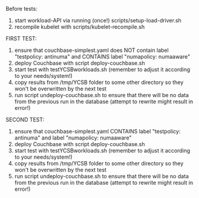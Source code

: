 Before tests:
1) start workload-API via running (once!) scripts/setup-load-driver.sh
2) recompile kubelet with scripts/kubelet-recompile.sh

FIRST TEST:
1) ensure that couchbase-simplest.yaml does NOT contain label "testpolicy: antinuma" and CONTAINS label "numapolicy: numaaware"
2) deploy Couchbase with script deploy-couchbase.sh
3) start test with testYCSBworkloads.sh (remember to adjust it according to your needs/system!)
4) copy results from /tmp/YCSB folder to some other directory so they won't be overwritten by the next test
5) run script undeploy-couchbase.sh to ensure that there will be no data from the previous run in the database (attempt to rewrite might result in error!)

SECOND TEST:
1) ensure that couchbase-simplest.yaml CONTAINS label "testpolicy: antinuma" and label "numapolicy: numaaware"
2) deploy Couchbase with script deploy-couchbase.sh
3) start test with testYCSBworkloads.sh (remember to adjust it according to your needs/system!)
4) copy results from /tmp/YCSB folder to some other directory so they won't be overwritten by the next test
5) run script undeploy-couchbase.sh to ensure that there will be no data from the previous run in the database (attempt to rewrite might result in error!)
